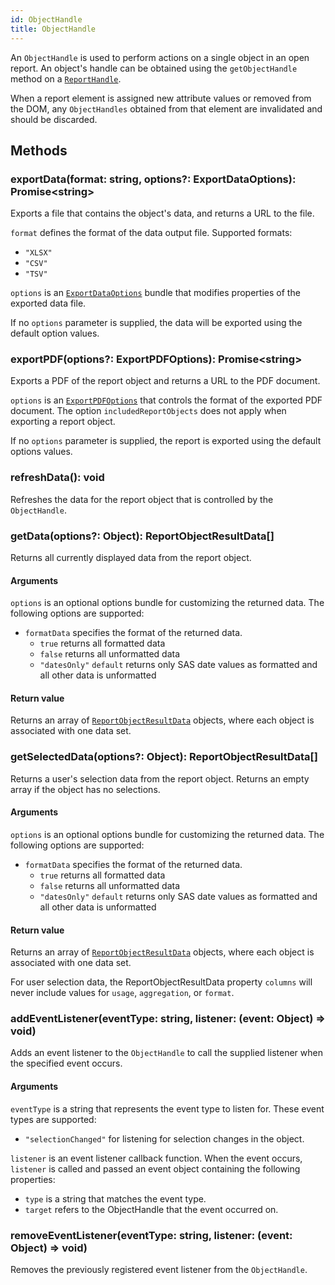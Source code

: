 ```yaml
---
id: ObjectHandle
title: ObjectHandle
---
```


An `ObjectHandle` is used to perform actions on a single object in an open
report. An object's handle can be obtained using the `getObjectHandle` method
on a [`ReportHandle`](ReportHandle.md).

When a report element is assigned new attribute values or removed from the DOM,
any `ObjectHandles` obtained from that element are invalidated and should be
discarded.

## Methods

### exportData(format: string, options?: ExportDataOptions): Promise\<string>
Exports a file that contains the object's data, and returns a URL to the file. 

`format` defines the format of the data output file.
Supported formats: 
  - `"XLSX"`
  - `"CSV"`
  - `"TSV"`

`options` is an [`ExportDataOptions`](ExportDataOptions.md) bundle that modifies properties of the exported data file. 

If no `options` parameter is supplied, the data will be exported using the default option values. 

### exportPDF(options?: ExportPDFOptions): Promise\<string>

Exports a PDF of the report object and returns a URL to the PDF document. 

`options` is an [`ExportPDFOptions`](ExportPDFOptions.md) that controls the format of the exported PDF document. The option `includedReportObjects` does not apply when exporting a report object.

If no `options` parameter is supplied, the report is exported using the default options values.

### refreshData(): void

Refreshes the data for the report object that is controlled by the
`ObjectHandle`.

### getData(options?: Object): ReportObjectResultData[]

Returns all currently displayed data from the report object.

#### Arguments

`options` is an optional options bundle for customizing the returned data. The following options are supported:

- `formatData` specifies the format of the returned data.
  - `true` returns all formatted data
  - `false` returns all unformatted data
  - `"datesOnly"` `default` returns only SAS date values as formatted and all other data is unformatted

#### Return value

Returns an array of [`ReportObjectResultData`](ReportObjectResultData.md) objects, where each object is associated with one data set.

### getSelectedData(options?: Object): ReportObjectResultData[]

Returns a user's selection data from the report object. Returns an empty array if the object has no selections.

#### Arguments

`options` is an optional options bundle for customizing the returned data. The following options are supported:

- `formatData` specifies the format of the returned data.
  - `true` returns all formatted data
  - `false` returns all unformatted data
  - `"datesOnly"` `default` returns only SAS date values as formatted and all other data is unformatted

#### Return value

Returns an array of [`ReportObjectResultData`](ReportObjectResultData.md) objects, where each object is associated with one data set.

For user selection data, the ReportObjectResultData property `columns` will never include values for `usage`, `aggregation`, or `format`.

### addEventListener(eventType: string, listener: (event: Object) => void)

Adds an event listener to the `ObjectHandle` to call the supplied listener when the specified event occurs.

#### Arguments

`eventType` is a string that represents the event type to listen for. These event types are supported:
- `"selectionChanged"` for listening for selection changes in the object.

`listener` is an event listener callback function. When the event occurs, `listener` is called and passed an event object containing the following properties:
- `type` is a string that matches the event type.
- `target` refers to the ObjectHandle that the event occurred on.

### removeEventListener(eventType: string, listener: (event: Object) => void)

Removes the previously registered event listener from the `ObjectHandle`.
